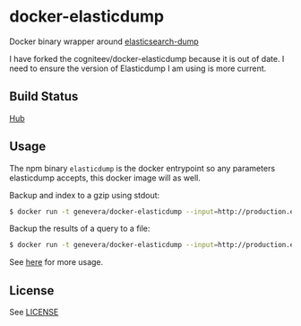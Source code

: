 docker-elasticdump
==================

Docker binary wrapper around [elasticsearch-dump](https://github.com/taskrabbit/elasticsearch-dump)

I have forked the cogniteev/docker-elasticdump because it is out of date. I need to ensure the version of Elasticdump I am using is more current.

Build Status
------------

[Hub](https://hub.docker.com/r/genevera/docker-elasticdump/builds/)

Usage
-----

The npm binary `elasticdump` is the docker entrypoint so any parameters elasticdump accepts, this docker image will as well.

Backup and index to a gzip using stdout:

```bash
$ docker run -t genevera/docker-elasticdump --input=http://production.es.com:9200/my_index --output=$ | gzip > /data/my_index.json.gz
```

Backup the results of a query to a file:

```bash
$ docker run -t genevera/docker-elasticdump --input=http://production.es.com:9200/my_index --output=query.json --searchBody '{"query":{"term":{"username": "admin"}}}'
```

See [here](https://github.com/taskrabbit/elasticsearch-dump#use) for more usage.


License
-------

See [LICENSE](/LICENSE)


